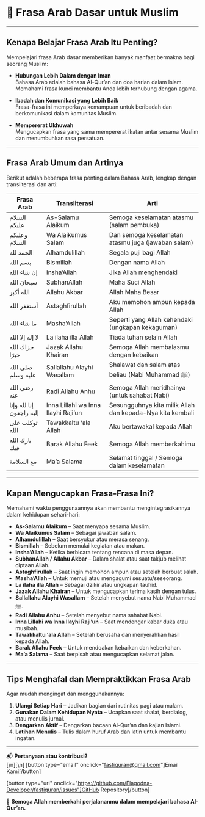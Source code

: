 # 📘 Frasa Arab Dasar untuk Muslim

---

## Kenapa Belajar Frasa Arab Itu Penting?

Mempelajari frasa Arab dasar memberikan banyak manfaat bermakna bagi seorang Muslim:

- **Hubungan Lebih Dalam dengan Iman**  
  Bahasa Arab adalah bahasa Al-Qur’an dan doa harian dalam Islam. Memahami frasa kunci membantu Anda lebih terhubung dengan agama.

- **Ibadah dan Komunikasi yang Lebih Baik**  
  Frasa-frasa ini memperkaya kemampuan untuk beribadah dan berkomunikasi dalam komunitas Muslim.

- **Mempererat Ukhuwah**  
  Mengucapkan frasa yang sama mempererat ikatan antar sesama Muslim dan menumbuhkan rasa persatuan.

---

## Frasa Arab Umum dan Artinya

Berikut adalah beberapa frasa penting dalam Bahasa Arab, lengkap dengan transliterasi dan arti:

| Frasa Arab               | Transliterasi                       | Arti                                                      |
| ------------------------ | ----------------------------------- | --------------------------------------------------------- |
| السلام عليكم             | As-Salamu Alaikum                   | Semoga keselamatan atasmu (salam pembuka)                 |
| وعليكم السلام            | Wa Alaikumus Salam                  | Dan semoga keselamatan atasmu juga (jawaban salam)        |
| الحمد لله                | Alhamdulillah                       | Segala puji bagi Allah                                    |
| بسم الله                 | Bismillah                           | Dengan nama Allah                                         |
| إن شاء الله              | Insha’Allah                         | Jika Allah menghendaki                                    |
| سبحان الله               | SubhanAllah                         | Maha Suci Allah                                           |
| الله أكبر                | Allahu Akbar                        | Allah Maha Besar                                          |
| أستغفر الله              | Astaghfirullah                      | Aku memohon ampun kepada Allah                            |
| ما شاء الله              | Masha’Allah                         | Seperti yang Allah kehendaki (ungkapan kekaguman)         |
| لا إله إلا الله          | La ilaha illa Allah                 | Tiada tuhan selain Allah                                  |
| جزاك الله خيرًا          | Jazak Allahu Khairan                | Semoga Allah membalasmu dengan kebaikan                   |
| صلى الله عليه وسلم       | Sallallahu Alayhi Wasallam          | Shalawat dan salam atas beliau (Nabi Muhammad ﷺ)          |
| رضي الله عنه             | Radi Allahu Anhu                    | Semoga Allah meridhainya (untuk sahabat Nabi)             |
| إنا لله وإنا إليه راجعون | Inna Lillahi wa Inna Ilayhi Raji’un | Sesungguhnya kita milik Allah dan kepada-Nya kita kembali |
| توكلت على الله           | Tawakkaltu ‘ala Allah               | Aku bertawakal kepada Allah                               |
| بارك الله فيك            | Barak Allahu Feek                   | Semoga Allah memberkahimu                                 |
| مع السلامة               | Ma’a Salama                         | Selamat tinggal / Semoga dalam keselamatan                |

---

## Kapan Mengucapkan Frasa-Frasa Ini?

Memahami waktu penggunaannya akan membantu mengintegrasikannya dalam kehidupan sehari-hari:

- **As-Salamu Alaikum** – Saat menyapa sesama Muslim.
- **Wa Alaikumus Salam** – Sebagai jawaban salam.
- **Alhamdulillah** – Saat bersyukur atau merasa senang.
- **Bismillah** – Sebelum memulai kegiatan atau makan.
- **Insha’Allah** – Ketika berbicara tentang rencana di masa depan.
- **SubhanAllah / Allahu Akbar** – Dalam shalat atau saat takjub melihat ciptaan Allah.
- **Astaghfirullah** – Saat ingin memohon ampun atau setelah berbuat salah.
- **Masha’Allah** – Untuk memuji atau mengagumi sesuatu/seseorang.
- **La ilaha illa Allah** – Sebagai dzikir atau ungkapan tauhid.
- **Jazak Allahu Khairan** – Untuk mengucapkan terima kasih dengan tulus.
- **Sallallahu Alayhi Wasallam** – Setelah menyebut nama Nabi Muhammad ﷺ.
- **Radi Allahu Anhu** – Setelah menyebut nama sahabat Nabi.
- **Inna Lillahi wa Inna Ilayhi Raji’un** – Saat mendengar kabar duka atau musibah.
- **Tawakkaltu ‘ala Allah** – Setelah berusaha dan menyerahkan hasil kepada Allah.
- **Barak Allahu Feek** – Untuk mendoakan kebaikan dan keberkahan.
- **Ma’a Salama** – Saat berpisah atau mengucapkan selamat jalan.

---

## Tips Menghafal dan Mempraktikkan Frasa Arab

Agar mudah mengingat dan menggunakannya:

1. **Ulangi Setiap Hari** – Jadikan bagian dari rutinitas pagi atau malam.
2. **Gunakan Dalam Kehidupan Nyata** – Ucapkan saat shalat, berdialog, atau menulis jurnal.
3. **Dengarkan Aktif** – Dengarkan bacaan Al-Qur’an dan kajian Islami.
4. **Latihan Menulis** – Tulis dalam huruf Arab dan latin untuk membantu ingatan.

---

📬 **Pertanyaan atau kontribusi?**  
[\n][\n]
[button type="email" onclick="fastiquran@gmail.com"]Email Kami[/button]

[button type="url" onclick="https://github.com/Flagodna-Developer/fastiquran/issues"]GitHub Repository[/button]

🌟 **Semoga Allah memberkahi perjalananmu dalam mempelajari bahasa Al-Qur’an.**
